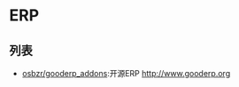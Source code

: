 # ERP

## 列表

* [osbzr/gooderp_addons](https://github.com/osbzr/gooderp_addons):开源ERP http://www.gooderp.org
